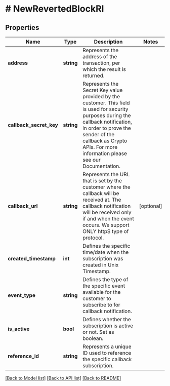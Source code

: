 # # NewRevertedBlockRI

## Properties

Name | Type | Description | Notes
------------ | ------------- | ------------- | -------------
**address** | **string** | Represents the address of the transaction, per which the result is returned. |
**callback_secret_key** | **string** | Represents the Secret Key value provided by the customer. This field is used for security purposes during the callback notification, in order to prove the sender of the callback as Crypto APIs. For more information please see our Documentation. |
**callback_url** | **string** | Represents the URL that is set by the customer where the callback will be received at. The callback notification will be received only if and when the event occurs. We support ONLY httpS type of protocol. | [optional]
**created_timestamp** | **int** | Defines the specific time/date when the subscription was created in Unix Timestamp. |
**event_type** | **string** | Defines the type of the specific event available for the customer to subscribe to for callback notification. |
**is_active** | **bool** | Defines whether the subscription is active or not. Set as boolean. |
**reference_id** | **string** | Represents a unique ID used to reference the specific callback subscription. |

[[Back to Model list]](../../README.md#models) [[Back to API list]](../../README.md#endpoints) [[Back to README]](../../README.md)
